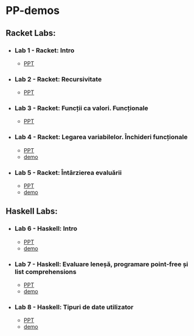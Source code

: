 # PP-demos
## Racket Labs:
* ### Lab 1 - Racket: Intro
   * [PPT](https://docs.google.com/presentation/d/1eVfYNzw3N67MEa8NRvd48gjEufkWKVCy-EnhOk1m0Ig/edit#slide=id.p)  
* ### Lab 2 - Racket: Recursivitate
   * [PPT](https://docs.google.com/presentation/d/175r0qmaZdpedrtcn3v99xxCW_14b92aAzZgEZXvL3fA/edit#slide=id.p)  
* ### Lab 3 - Racket: Funcții ca valori. Funcționale
   * [PPT](https://docs.google.com/presentation/d/1F-Bxz_M49AqFsST2E3LQwwtvthnY8NxSxUPpIqwm1o8/edit#slide=id.p)  
* ### Lab 4 - Racket: Legarea variabilelor. Închideri funcționale
   * [PPT](https://docs.google.com/presentation/d/1AlWBwPNfHdhCb5WgSCMn-TKSV0xxtkzqnPXUdGNbNCc/edit#slide=id.p)  
   * [demo](https://github.com/alexandra-ispas/PP-demos/blob/main/Lab%204/lab4-demos.rkt)
* ### Lab 5 - Racket: Întârzierea evaluării
   * [PPT](https://docs.google.com/presentation/d/1ZDSnFe9j0RLG21LGjk04vZkETZRxlvDGYbOk7gclbVM/edit#slide=id.g11f4138a667_0_172)  
   * [demo](https://github.com/alexandra-ispas/PP-demos/blob/main/Lab%205/lab5-demos.rkt)

## Haskell Labs:
* ### Lab 6 - Haskell: Intro
  * [PPT](https://docs.google.com/presentation/d/12-LK47FasXxlrf7BpvGKD-c8rW3uHarmdKunIM4ADK4/edit#slide=id.g120bfa48191_0_165)
  * [demo](https://github.com/alexandra-ispas/PP-demos/blob/main/Lab%206/lab6.hs)
* ### Lab 7 - Haskell: Evaluare leneșă, programare point-free și list comprehensions
  * [PPT](https://docs.google.com/presentation/d/1wf4EukwaOYw0E5Jjd5jcj6_PZxBKpQVBHEAAMn3bPj4/edit#slide=id.p)
  * [demo](https://github.com/alexandra-ispas/PP-demos/blob/main/Lab%207/lab7-demo.hs)
* ### Lab 8 - Haskell: Tipuri de date utilizator
  * [PPT](https://docs.google.com/presentation/d/1giukAEEpEsNOhFLjc0LrKZgpA46jL9-k7vvOK5rTVQc/edit#slide=id.p)
  * [demo]()
